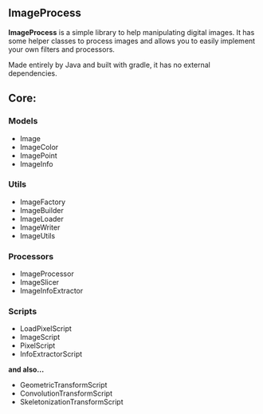 ## ImageProcess

**ImageProcess** is a simple library to help manipulating digital images. It has some helper classes to process images and allows you to easily implement your own filters and processors.

Made entirely by Java and built with gradle, it has no external dependencies.

## Core:

### Models
* Image
* ImageColor
* ImagePoint
* ImageInfo

### Utils
* ImageFactory
* ImageBuilder
* ImageLoader
* ImageWriter
* ImageUtils

### Processors
* ImageProcessor
* ImageSlicer
* ImageInfoExtractor

### Scripts
* LoadPixelScript
* ImageScript
* PixelScript
* InfoExtractorScript
 
**and also...**
* GeometricTransformScript
* ConvolutionTransformScript
* SkeletonizationTransformScript
